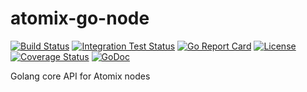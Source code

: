 # atomix-go-node

[![Build Status](https://travis-ci.org/atomix/go-framework.svg?branch=master)](https://travis-ci.org/atomix/go-framework)
[![Integration Test Status](https://img.shields.io/travis/atomix/go-framework?label=Integration%20Tests&logo=Integration)](https://travis-ci.org/onosproject/onos-test)
[![Go Report Card](https://goreportcard.com/badge/github.com/atomix/go-framework)](https://goreportcard.com/report/github.com/atomix/go-framework)
[![License](https://img.shields.io/badge/License-Apache%202.0-blue.svg)](https://github.com/gojp/goreportcard/blob/master/LICENSE)
[![Coverage Status](https://img.shields.io/coveralls/github/atomix/go-framework/badge.svg)](https://coveralls.io/github/atomix/go-framework?branch=master)
[![GoDoc](https://godoc.org/github.com/atomix/go-framework?status.svg)](https://godoc.org/github.com/atomix/go-framework)

Golang core API for Atomix nodes
